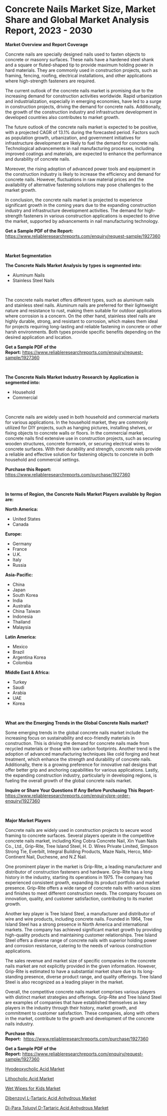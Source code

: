 <p><h1>Concrete Nails Market Size, Market Share and Global Market Analysis Report, 2023 - 2030</h1></p><p><strong>Market Overview and Report Coverage</strong></p>
<p><p>Concrete nails are specially designed nails used to fasten objects to concrete or masonry surfaces. These nails have a hardened steel shank and a square or fluted-shaped tip to provide maximum holding power in hard materials. They are commonly used in construction projects, such as framing, fencing, roofing, electrical installations, and other applications where high-strength fasteners are required.</p><p>The current outlook of the concrete nails market is promising due to the increasing demand for construction activities worldwide. Rapid urbanization and industrialization, especially in emerging economies, have led to a surge in construction projects, driving the demand for concrete nails. Additionally, the growth of the construction industry and infrastructure development in developed countries also contributes to market growth.</p><p>The future outlook of the concrete nails market is expected to be positive, with a projected CAGR of 13.1% during the forecasted period. Factors such as population growth, urbanization, and government initiatives for infrastructure development are likely to fuel the demand for concrete nails. Technological advancements in nail manufacturing processes, including improved coatings and materials, are expected to enhance the performance and durability of concrete nails.</p><p>Moreover, the rising adoption of advanced power tools and equipment in the construction industry is likely to increase the efficiency and demand for concrete nails. However, fluctuations in raw material prices and the availability of alternative fastening solutions may pose challenges to the market growth.</p><p>In conclusion, the concrete nails market is projected to experience significant growth in the coming years due to the expanding construction industry and infrastructure development activities. The demand for high-strength fasteners in various construction applications is expected to drive the market, supported by advancements in nail manufacturing technology.</p></p>
<p><strong>Get a Sample PDF of the Report:</strong> <a href="https://www.reliableresearchreports.com/enquiry/request-sample/1927360">https://www.reliableresearchreports.com/enquiry/request-sample/1927360</a></p>
<p>&nbsp;</p>
<p><strong>Market Segmentation</strong></p>
<p><strong>The Concrete Nails Market Analysis by types is segmented into:</strong></p>
<p><ul><li>Aluminum Nails</li><li>Stainless Steel Nails</li></ul></p>
<p>&nbsp;</p>
<p><p>The concrete nails market offers different types, such as aluminum nails and stainless steel nails. Aluminum nails are preferred for their lightweight nature and resistance to rust, making them suitable for outdoor applications where corrosion is a concern. On the other hand, stainless steel nails are highly durable, strong, and resistant to corrosion, which makes them ideal for projects requiring long-lasting and reliable fastening in concrete or other harsh environments. Both types provide specific benefits depending on the desired application and location.</p></p>
<p><strong>Get a Sample PDF of the Report:</strong>&nbsp;<a href="https://www.reliableresearchreports.com/enquiry/request-sample/1927360">https://www.reliableresearchreports.com/enquiry/request-sample/1927360</a></p>
<p>&nbsp;</p>
<p><strong>The Concrete Nails Market Industry Research by Application is segmented into:</strong></p>
<p><ul><li>Household</li><li>Commercial</li></ul></p>
<p>&nbsp;</p>
<p><p>Concrete nails are widely used in both household and commercial markets for various applications. In the household market, they are commonly utilized for DIY projects, such as hanging pictures, installing shelves, or fixing objects to concrete walls or floors. In the commercial market, concrete nails find extensive use in construction projects, such as securing wooden structures, concrete formwork, or securing electrical wires to concrete surfaces. With their durability and strength, concrete nails provide a reliable and effective solution for fastening objects to concrete in both household and commercial settings.</p></p>
<p><strong>Purchase this Report:</strong>&nbsp; <a href="https://www.reliableresearchreports.com/purchase/1927360">https://www.reliableresearchreports.com/purchase/1927360</a></p>
<p>&nbsp;</p>
<p><strong>In terms of Region, the Concrete Nails Market Players available by Region are:</strong></p>
<p>
    <p> <strong> North America: </strong>
        <ul>
            <li>United States</li>
            <li>Canada</li>
        </ul>
        </p> 
    <p> <strong> Europe: </strong>
        <ul>
            <li>Germany</li>
            <li>France</li>
            <li>U.K.</li>
            <li>Italy</li>
            <li>Russia</li>
        </ul>
        </p> 
    <p> <strong> Asia-Pacific: </strong>
        <ul>
            <li>China</li>
            <li>Japan</li>
            <li>South Korea</li>
            <li>India</li>
            <li>Australia</li>
            <li>China Taiwan</li>
            <li>Indonesia</li>
            <li>Thailand</li>
            <li>Malaysia</li>
        </ul>
        </p> 
    <p> <strong> Latin America: </strong>
        <ul>
            <li>Mexico</li>
            <li>Brazil</li>
            <li>Argentina Korea</li>
            <li>Colombia</li>
        </ul>
        </p> 
    <p> <strong> Middle East & Africa: </strong>
        <ul>
            <li>Turkey</li>
            <li>Saudi</li>
            <li>Arabia</li>
            <li>UAE</li>
            <li>Korea</li>
        </ul>
    </p>
    </p>
<p>&nbsp;</p>
<p><strong>What are the Emerging Trends in the Global Concrete Nails market?</strong></p>
<p><p>Some emerging trends in the global concrete nails market include the increasing focus on sustainability and eco-friendly materials in construction. This is driving the demand for concrete nails made from recycled materials or those with low carbon footprints. Another trend is the adoption of advanced manufacturing techniques like cold forging and heat treatment, which enhance the strength and durability of concrete nails. Additionally, there is a growing preference for innovative nail designs that offer better grip and anchoring capabilities for various applications. Lastly, the expanding construction industry, particularly in developing regions, is fueling the overall growth of the global concrete nails market.</p></p>
<p><strong>Inquire or Share Your Questions If Any Before Purchasing This Report</strong>- <a href="https://www.reliableresearchreports.com/enquiry/pre-order-enquiry/1927360">https://www.reliableresearchreports.com/enquiry/pre-order-enquiry/1927360</a></p>
<p>&nbsp;</p>
<p><strong>Major Market Players</strong></p>
<p><p>Concrete nails are widely used in construction projects to secure wood framing to concrete surfaces. Several players operate in the competitive concrete nails market, including King Cobra Concrete Nail, Xin Yuan Nails Co., Ltd., Grip-Rite, Tree Island Steel, H. D. Wires Private Limited, Simpson Strong Tie, Everbilt, Integral Building Products, Maze Nails, Herco, Mid-Continent Nail, Duchesne, and N.Z Nail.</p><p>One prominent player in the market is Grip-Rite, a leading manufacturer and distributor of construction fasteners and hardware. Grip-Rite has a long history in the industry, starting its operations in 1975. The company has experienced consistent growth, expanding its product portfolio and market presence. Grip-Rite offers a wide range of concrete nails with various sizes and finishes to meet different construction needs. The company focuses on innovation, quality, and customer satisfaction, contributing to its market growth.</p><p>Another key player is Tree Island Steel, a manufacturer and distributor of wire and wire products, including concrete nails. Founded in 1964, Tree Island Steel has a strong presence in North America and international markets. The company has achieved significant market growth by providing high-quality products and maintaining customer relationships. Tree Island Steel offers a diverse range of concrete nails with superior holding power and corrosion resistance, catering to the needs of various construction applications.</p><p>The sales revenue and market size of specific companies in the concrete nails market are not explicitly provided in the given information. However, Grip-Rite is estimated to have a substantial market share due to its long-standing presence, diverse product range, and quality offerings. Tree Island Steel is also recognized as a leading player in the market.</p><p>Overall, the competitive concrete nails market comprises various players with distinct market strategies and offerings. Grip-Rite and Tree Island Steel are examples of companies that have established themselves as key players in the industry through their history, market growth, and commitment to customer satisfaction. These companies, along with others in the market, contribute to the growth and development of the concrete nails industry.</p></p>
<p><strong>Purchase this Report:</strong>&nbsp;&nbsp;<a href="https://www.reliableresearchreports.com/purchase/1927360">https://www.reliableresearchreports.com/purchase/1927360</a></p>
<p></p>
<p><strong>Get a Sample PDF of the Report:</strong>&nbsp;<a href="https://www.reliableresearchreports.com/enquiry/request-sample/1927360">https://www.reliableresearchreports.com/enquiry/request-sample/1927360</a></p>
<p><p><a href="https://medium.com/@taraktanay7654/hyodeoxycholic-acid-market-furnishes-information-on-market-share-market-trends-and-market-growth-cd6488fe1a37">Hyodeoxycholic Acid Market</a></p><p><a href="https://medium.com/@ryansai15420/lithocholic-acid-market-the-key-to-successful-business-strategy-forecast-till-2030-8ed1cbdfd49e">Lithocholic Acid Market</a></p><p><a href="https://github.com/rahu1505/Market-Research-Report-List-1/blob/main/wet-wipes-for-kids-market.md">Wet Wipes for Kids Market</a></p><p><a href="https://www.linkedin.com/pulse/dibenzoyl-l-tartaric-acid-anhydrous-market-size-share-i0jje/">Dibenzoyl L-Tartaric Acid Anhydrous Market</a></p><p><a href="https://www.linkedin.com/pulse/di-para-toluoyl-d-tartaric-acid-anhydrous-market-challenges-rudme/">Di-Para Toluoyl D-Tartaric Acid Anhydrous Market</a></p></p>